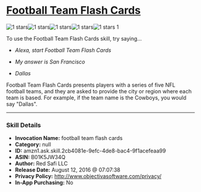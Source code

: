 # [Football Team Flash Cards](http://alexa.amazon.com/#skills/amzn1.ask.skill.2cb4081e-9efc-4de8-bac4-9f1acefeaa99)
![1 stars](../../images/ic_star_black_18dp_1x.png)![1 stars](../../images/ic_star_border_black_18dp_1x.png)![1 stars](../../images/ic_star_border_black_18dp_1x.png)![1 stars](../../images/ic_star_border_black_18dp_1x.png)![1 stars](../../images/ic_star_border_black_18dp_1x.png) 1

To use the Football Team Flash Cards skill, try saying...

* *Alexa, start Football Team Flash Cards*

* *My answer is San Francisco*

* *Dallas*

Football Team Flash Cards presents players with a series of five NFL football teams, and they are asked to provide the city or region where each team is based. For example, if the team name is the Cowboys, you would say "Dallas".

***

### Skill Details

* **Invocation Name:** football team flash cards
* **Category:** null
* **ID:** amzn1.ask.skill.2cb4081e-9efc-4de8-bac4-9f1acefeaa99
* **ASIN:** B01K5JW34Q
* **Author:** Red Safi LLC
* **Release Date:** August 12, 2016 @ 07:07:38
* **Privacy Policy:** http://www.objectivasoftware.com/privacy/
* **In-App Purchasing:** No
